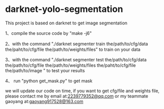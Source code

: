 ﻿# darknet-yolo-segmentation
This project is based on darknet to get image segmentation


1、compile the source code by "make -j6"



2、with the command "./darknet segmenter train the/path/to/cfg/data the/paht/to/cfg/file the/path/to/weights/files" to train on your data



3、with the command "./darknet segmenter test the/path/to/cfg/data the/path/to/cfg/file the/path/to/weights/files the/paht/to/cfg/file the/path/to/image " to test your results



4、 run "python get_mask.py" to get mask

we will update our code on time, if you want to get cfg/file and weights file, please contact me by email at:2239779352@qq.com or my teammate gaoyang at:gaoyang917528@163.com
